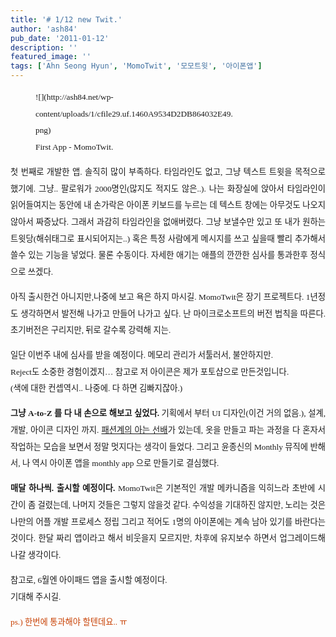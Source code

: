 ```yaml
---
title: '# 1/12 new Twit.'
author: 'ash84'
pub_date: '2011-01-12'
description: ''
featured_image: ''
tags: ['Ahn Seong Hyun', 'MomoTwit', '모모트윗', '아이폰앱']
---
```



<div style="text-align: justify; line-height: 2;"><span style="font-size: 10pt;"><span style="font-family: Dotum;"><span style="font-size: 10pt;">  
<figure class="wp-caption aligncenter" style="width: 320px">![](http://ash84.net/wp-content/uploads/1/cfile29.uf.1460A9534D2DB864032E49.png)<figcaption class="wp-caption-text">First App - MomoTwit.</figcaption></figure></span></span></span><span style="font-size: 10pt;"><span style="font-family: Dotum;"><span style="font-size: 10pt;">첫 번째로 개발한 앱. 솔직히 많이 부족하다. 타임라인도 없고, 그냥 텍스트 트윗을 목적으로 했기에. 그냥.. 팔로워가 2000명인(많지도 적지도 않은..). 나는 화장실에 앉아서 타임라인이 읽어들여지는 동안에 내 손가락은 아이폰 키보드를 누르는 데 텍스트 창에는 아무것도 나오지 않아서 짜증났다. 그래서 과감히 타임라인을 없애버렸다. 그냥 보낼수만 있고 또 내가 원하는 트윗당(해쉬태그로 표시되어지는..) 혹은 특정 사람에게 메시지를 쓰고 싶을때 빨리 추가해서 쓸수 있는 기능을 넣었다. 물론 수동이다. 자세한 애기는 애플의 깐깐한 심사를 통과한후 정식으로 쓰겠다.

</span></span></span><span style="font-size: 10pt;"><span style="font-family: Dotum;"><span style="font-size: 10pt;">아직 출시한건 아니지만,나중에 보고 욕은 하지 마시길. MomoTwit은 장기 프로젝트다. 1년정도 생각하면서 발전해 나가고 만들어 나가고 싶다. 난 마이크로소프트의 버전 법칙을 따른다. 초기버전은 구리지만, 뒤로 갈수록 강력해 지는. </span></span></span>

<span style="font-size: 10pt;"><span style="font-family: Dotum;"><span style="font-size: 10pt;">일단 이번주 내에 심사를 받을 예정이다. 메모리 관리가 서툴러서, 불안하지만.</span></span></span>  
<span style="font-size: 10pt;"><span style="font-family: Dotum;"><span style="font-size: 10pt;">Reject도 소중한 경험이겠지… 참고로 저 아이콘은 제가 포토샵으로 만든것입니다.   
 (색에 대한 컨셉역시.. 나중에. 다 하면 김빠지잖아.)</span></span></span>

<span style="font-size: 10pt;"><span style="font-family: Dotum;"><span style="font-size: 10pt;"><span style="font-weight: bold;">그냥 A-to-Z 를 다 내 손으로 해보고 싶었다.</span> 기획에서 부터 UI 디자인(이건 거의 없음.), 설계, 개발, 아이콘 디자인 까지. [패션계의 아는 선배](http://blog.naver.com/anteok "[http://blog.naver.com/anteok]로 이동합니다.")가 있는데, 옷을 만들고 파는 과정을 다 혼자서 작업하는 모습을 보면서 정말 멋지다는 생각이 들었다. 그리고 윤종신의 Monthly 뮤직에 반해서, 나 역시 아이폰 앱을 monthly app 으로 만들기로 결심했다. </span></span></span>

<span style="font-size: 10pt;"><span style="font-family: Dotum;"><span style="font-size: 10pt;"><span style="font-weight: bold;">매달 하나씩. 출시할 예정이다. </span>MomoTwit은 기본적인 개발 메카니즘을 익히느라 초반에 시간이 좀 걸렸는데, 나머지 것들은 그렇지 않을것 같다. 수익성을 기대하진 않지만, 노리는 것은 나만의 어플 개발 프로세스 정립 그리고 적어도 1명의 아이폰에는 계속 남아 있기를 바란다는 것이다. 한달 짜리 앱이라고 해서 비웃을지 모르지만, 차후에 유지보수 하면서 업그레이드해 나갈 생각이다. </span></span></span>

<span style="font-size: 10pt;"><span style="font-family: Dotum;"><span style="font-size: 10pt;">참고로, 6월엔 아이패드 앱을 출시할 예정이다. </span></span></span>  
<span style="font-size: 10pt;"><span style="font-family: Dotum;"><span style="font-size: 10pt;">기대해 주시길. </span></span></span>

<span style="font-size: 10pt; color: rgb(200, 66, 5);"><span style="font-family: Dotum;"><span style="font-size: 10pt;">ps.) 한번에 통과해야 할텐데요.. ㅠ </span></span></span>

</div>

